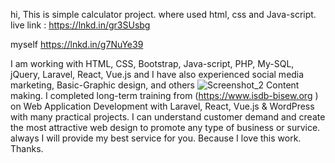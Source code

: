 hi,
This is simple calculator project.
where used html, css and Java-script.
 live link : https://lnkd.in/gr3SUsbg

myself 
https://lnkd.in/g7NuYe39

 I am working with HTML, CSS, Bootstrap, Java-script, PHP, My-SQL, jQuery, Laravel, React, Vue.js and I have also experienced social media marketing, Basic-Graphic design, and others ![Screenshot_2](https://github.com/user-attachments/assets/b6af78b7-c7e0-47ec-9a22-39b1ceed60f2)
Content making. I completed long-term training from (https://www.isdb-bisew.org ) on Web Application Development with Laravel, React, Vue.js & WordPress with many practical projects. I can understand customer demand and create the most attractive web design to promote any type of business or survice. always I will provide my best service for you. Because I love this work. Thanks.
